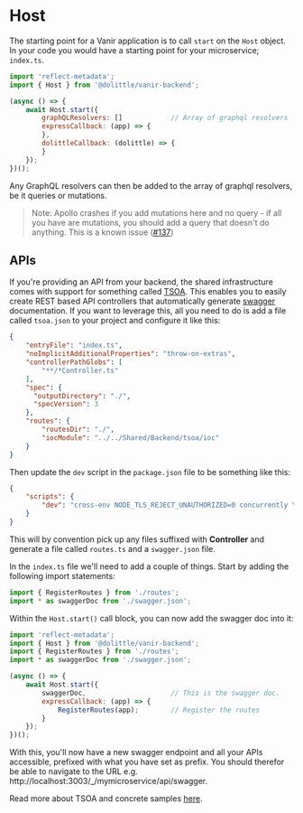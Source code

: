 # Host

The starting point for a Vanir application is to call `start` on the `Host` object.
In your code you would have a starting point for your microservice; `index.ts`.

```javascript
import 'reflect-metadata';
import { Host } from '@dolittle/vanir-backend';

(async () => {
    await Host.start({
        graphQLResolvers: []            // Array of graphql resolvers
        expressCallback: (app) => {
        },
        dolittleCallback: (dolittle) => {
        }
    });
})();
```

Any GraphQL resolvers can then be added to the array of graphql resolvers, be it queries or mutations.

> Note:
> Apollo crashes if you add mutations here and no query - if all you have are mutations, you should add a query that doesn't do anything.
> This is a known issue ([#137](https://github.com/dolittle-entropy/vanir/issues/137))

## APIs

If you're providing an API from your backend, the shared infrastructure comes with support for something called [TSOA](https://tsoa-community.github.io/docs/introduction.html#goal).
This enables you to easily create REST based API controllers that automatically generate [swagger](https://swagger.io) documentation.
If you want to leverage this, all you need to do is add a file called `tsoa.json` to your project and configure it like this:

```json
{
    "entryFile": "index.ts",
    "noImplicitAdditionalProperties": "throw-on-extras",
    "controllerPathGlobs": [
        "**/*Controller.ts"
    ],
    "spec": {
      "outputDirectory": "./",
      "specVersion": 3
    },
    "routes": {
        "routesDir": "./",
        "iocModule": "../../Shared/Backend/tsoa/ioc"
    }
}
```

Then update the `dev` script in the `package.json` file to be something like this:

```json
{
    "scripts": {
        "dev": "cross-env NODE_TLS_REJECT_UNAUTHORIZED=0 concurrently \"nodemon -x tsoa spec-and-routes\" \"nodemon index.ts\"",
    }
}
```

This will by convention pick up any files suffixed with **Controller** and generate a file called `routes.ts` and a `swagger.json` file.

In the `index.ts` file we'll need to add a couple of things.
Start by adding the following import statements:

```typescript
import { RegisterRoutes } from './routes';
import * as swaggerDoc from './swagger.json';
```

Within the `Host.start()` call block, you can now add the swagger doc into it:

```javascript
import 'reflect-metadata';
import { Host } from '@dolittle/vanir-backend';
import { RegisterRoutes } from './routes';
import * as swaggerDoc from './swagger.json';

(async () => {
    await Host.start({
        swaggerDoc,                     // This is the swagger doc.
        expressCallback: (app) => {
            RegisterRoutes(app);        // Register the routes
        }
    });
})();
```

With this, you'll now have a new swagger endpoint and all your APIs accessible, prefixed with what you have set as prefix.
You should therefor be able to navigate to the URL e.g. http://localhost:3003/_/mymicroservice/api/swagger.

Read more about TSOA and concrete samples [here](https://tsoa-community.github.io/docs/examples.html).
